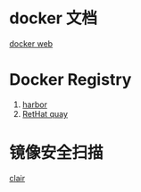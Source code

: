
# docker 文档


[docker web](https://docs.docker.com/)


# Docker Registry


1. [harbor](https://github.com/goharbor/harbor)
2. [RetHat quay](https://github.com/quay)


# 镜像安全扫描
[clair](https://github.com/quay/clair)